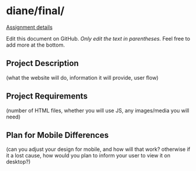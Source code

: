 # diane/final/

[Assignment details](/homework/final)

Edit this document on GitHub. _Only edit the text in parentheses._ Feel free to add more at the bottom.

## Project Description

(what the website will do, information it will provide, user flow)

## Project Requirements

(number of HTML files, whether you will use JS, any images/media you will need)

## Plan for Mobile Differences

(can you adjust your design for mobile, and how will that work? otherwise if it a lost cause, how would you plan to inform your user to view it on desktop?)
